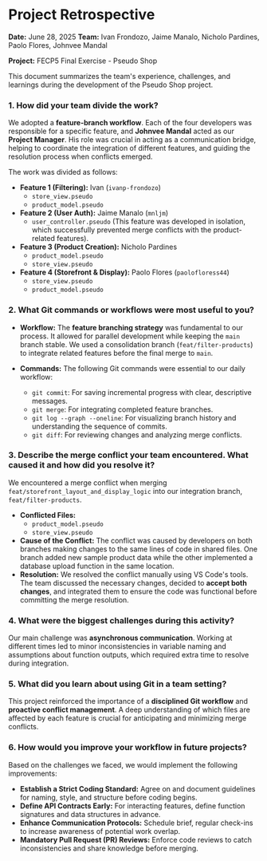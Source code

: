 # Project Retrospective

**Date:** June 28, 2025
**Team:** Ivan Frondozo, Jaime Manalo, Nicholo Pardines, Paolo Flores, Johnvee Mandal


**Project:** FECP5 Final Exercise - Pseudo Shop

This document summarizes the team's experience, challenges, and learnings during the development of the Pseudo Shop project.

### 1. How did your team divide the work?

We adopted a **feature-branch workflow**. Each of the four developers was responsible for a specific feature, and **Johnvee Mandal** acted as our **Project Manager**. His role was crucial in acting as a communication bridge, helping to coordinate the integration of different features, and guiding the resolution process when conflicts emerged.

The work was divided as follows:

* **Feature 1 (Filtering):** Ivan (`ivanp-frondozo`)
    * `store_view.pseudo`
    * `product_model.pseudo`
* **Feature 2 (User Auth):** Jaime Manalo (`mnljm`)
    * `user_controller.pseudo` (This feature was developed in isolation, which successfully prevented merge conflicts with the product-related features).
* **Feature 3 (Product Creation):** Nicholo Pardines
    * `product_model.pseudo`
    * `store_view.pseudo`
* **Feature 4 (Storefront & Display):** Paolo Flores (`paolofloress44`)
    * `store_view.pseudo`
    * `product_model.pseudo`

### 2. What Git commands or workflows were most useful to you?

* **Workflow:** The **feature branching strategy** was fundamental to our process. It allowed for parallel development while keeping the `main` branch stable. We used a consolidation branch (`feat/filter-products`) to integrate related features before the final merge to `main`.

* **Commands:** The following Git commands were essential to our daily workflow:
    * `git commit`: For saving incremental progress with clear, descriptive messages.
    * `git merge`: For integrating completed feature branches.
    * `git log --graph --oneline`: For visualizing branch history and understanding the sequence of commits.
    * `git diff`: For reviewing changes and analyzing merge conflicts.

### 3. Describe the merge conflict your team encountered. What caused it and how did you resolve it?

We encountered a merge conflict when merging `feat/storefront_layout_and_display_logic` into our integration branch, `feat/filter-products`.

* **Conflicted Files:**
    * `product_model.pseudo`
    * `store_view.pseudo`
* **Cause of the Conflict:**
    The conflict was caused by developers on both branches making changes to the same lines of code in shared files. One branch added new sample product data while the other implemented a database upload function in the same location.
* **Resolution:**
    We resolved the conflict manually using VS Code's tools. The team discussed the necessary changes, decided to **accept both changes**, and integrated them to ensure the code was functional before committing the merge resolution.

### 4. What were the biggest challenges during this activity?

Our main challenge was **asynchronous communication**. Working at different times led to minor inconsistencies in variable naming and assumptions about function outputs, which required extra time to resolve during integration.

### 5. What did you learn about using Git in a team setting?

This project reinforced the importance of a **disciplined Git workflow** and **proactive conflict management**. A deep understanding of which files are affected by each feature is crucial for anticipating and minimizing merge conflicts.

### 6. How would you improve your workflow in future projects?

Based on the challenges we faced, we would implement the following improvements:

* **Establish a Strict Coding Standard:** Agree on and document guidelines for naming, style, and structure before coding begins.
* **Define API Contracts Early:** For interacting features, define function signatures and data structures in advance.
* **Enhance Communication Protocols:** Schedule brief, regular check-ins to increase awareness of potential work overlap.
* **Mandatory Pull Request (PR) Reviews:** Enforce code reviews to catch inconsistencies and share knowledge before merging.